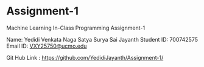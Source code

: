 # Assignment-1
Machine Learning In-Class Programming Assignment-1

Name: Yedidi Venkata Naga Satya Surya Sai Jayanth Student ID: 700742575 Email ID: VXY25750@ucmo.edu

Git Hub Link : https://github.com/YedidiJayanth/Assignment-1/

